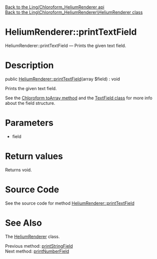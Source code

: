 [Back to the Ling/Chloroform_HeliumRenderer api](https://github.com/lingtalfi/Chloroform_HeliumRenderer/blob/master/doc/api/Ling/Chloroform_HeliumRenderer.md)<br>
[Back to the Ling\Chloroform_HeliumRenderer\HeliumRenderer class](https://github.com/lingtalfi/Chloroform_HeliumRenderer/blob/master/doc/api/Ling/Chloroform_HeliumRenderer/HeliumRenderer.md)


HeliumRenderer::printTextField
================



HeliumRenderer::printTextField — Prints the given text field.




Description
================


public [HeliumRenderer::printTextField](https://github.com/lingtalfi/Chloroform_HeliumRenderer/blob/master/doc/api/Ling/Chloroform_HeliumRenderer/HeliumRenderer/printTextField.md)(array $field) : void




Prints the given text field.

See the [Chloroform toArray method](https://github.com/lingtalfi/Chloroform/blob/master/doc/api/Ling/Chloroform/Form/Chloroform/toArray.md) and the [TextField class](https://github.com/lingtalfi/Chloroform/blob/master/doc/api/Ling/Chloroform/Field/TextField.md) for more info about the field structure.




Parameters
================


- field

    


Return values
================

Returns void.








Source Code
===========
See the source code for method [HeliumRenderer::printTextField](https://github.com/lingtalfi/Chloroform_HeliumRenderer/blob/master/HeliumRenderer.php#L500-L532)


See Also
================

The [HeliumRenderer](https://github.com/lingtalfi/Chloroform_HeliumRenderer/blob/master/doc/api/Ling/Chloroform_HeliumRenderer/HeliumRenderer.md) class.

Previous method: [printStringField](https://github.com/lingtalfi/Chloroform_HeliumRenderer/blob/master/doc/api/Ling/Chloroform_HeliumRenderer/HeliumRenderer/printStringField.md)<br>Next method: [printNumberField](https://github.com/lingtalfi/Chloroform_HeliumRenderer/blob/master/doc/api/Ling/Chloroform_HeliumRenderer/HeliumRenderer/printNumberField.md)<br>

